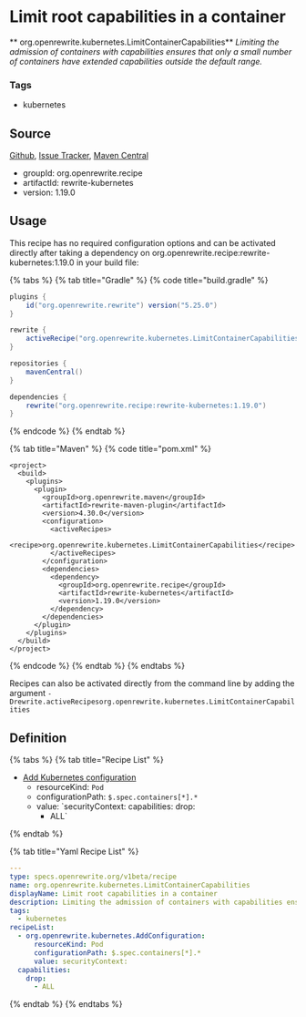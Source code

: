 # Limit root capabilities in a container

** org.openrewrite.kubernetes.LimitContainerCapabilities**
_Limiting the admission of containers with capabilities ensures that only a small number of containers have extended capabilities outside the default range._

### Tags

* kubernetes

## Source

[Github](https://github.com/openrewrite/rewrite-kubernetes), [Issue Tracker](https://github.com/openrewrite/rewrite-kubernetes/issues), [Maven Central](https://search.maven.org/artifact/org.openrewrite.recipe/rewrite-kubernetes/1.19.0/jar)

* groupId: org.openrewrite.recipe
* artifactId: rewrite-kubernetes
* version: 1.19.0


## Usage

This recipe has no required configuration options and can be activated directly after taking a dependency on org.openrewrite.recipe:rewrite-kubernetes:1.19.0 in your build file:

{% tabs %}
{% tab title="Gradle" %}
{% code title="build.gradle" %}
```groovy
plugins {
    id("org.openrewrite.rewrite") version("5.25.0")
}

rewrite {
    activeRecipe("org.openrewrite.kubernetes.LimitContainerCapabilities")
}

repositories {
    mavenCentral()
}

dependencies {
    rewrite("org.openrewrite.recipe:rewrite-kubernetes:1.19.0")
}
```
{% endcode %}
{% endtab %}

{% tab title="Maven" %}
{% code title="pom.xml" %}
```markup
<project>
  <build>
    <plugins>
      <plugin>
        <groupId>org.openrewrite.maven</groupId>
        <artifactId>rewrite-maven-plugin</artifactId>
        <version>4.30.0</version>
        <configuration>
          <activeRecipes>
            <recipe>org.openrewrite.kubernetes.LimitContainerCapabilities</recipe>
          </activeRecipes>
        </configuration>
        <dependencies>
          <dependency>
            <groupId>org.openrewrite.recipe</groupId>
            <artifactId>rewrite-kubernetes</artifactId>
            <version>1.19.0</version>
          </dependency>
        </dependencies>
      </plugin>
    </plugins>
  </build>
</project>
```
{% endcode %}
{% endtab %}
{% endtabs %}

Recipes can also be activated directly from the command line by adding the argument `-Drewrite.activeRecipesorg.openrewrite.kubernetes.LimitContainerCapabilities`

## Definition

{% tabs %}
{% tab title="Recipe List" %}
* [Add Kubernetes configuration](../kubernetes/addconfiguration.md)
  * resourceKind: `Pod`
  * configurationPath: `$.spec.containers[*].*`
  * value: `securityContext:
  capabilities:
    drop:
      - ALL`

{% endtab %}

{% tab title="Yaml Recipe List" %}
```yaml
---
type: specs.openrewrite.org/v1beta/recipe
name: org.openrewrite.kubernetes.LimitContainerCapabilities
displayName: Limit root capabilities in a container
description: Limiting the admission of containers with capabilities ensures that only a small number of containers have extended capabilities outside the default range.
tags:
  - kubernetes
recipeList:
  - org.openrewrite.kubernetes.AddConfiguration:
      resourceKind: Pod
      configurationPath: $.spec.containers[*].*
      value: securityContext:
  capabilities:
    drop:
      - ALL

```
{% endtab %}
{% endtabs %}
